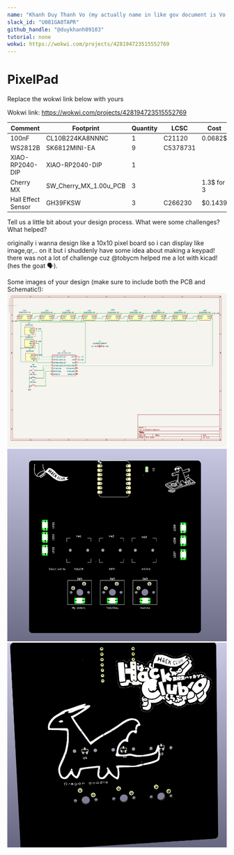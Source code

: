```yaml
---
name: "Khanh Duy Thanh Vo (my actually name in like gov document is Vo Thanh Khanh Duy because of last name fist name)"
slack_id: "U081GA0TAPR"
github_handle: "@duykhanh09103"
tutorial: none
wokwi: https://wokwi.com/projects/428194723515552769
---
```


# PixelPad

Replace the wokwi link below with yours

Wokwi link: https://wokwi.com/projects/428194723515552769

<!-- Uncomment the line below if you need a soldering iron -->
<!-- ⚠️ I would like to [reason for iron], so I would need a soldering iron. -->

<!-- Example: -->

| Comment           | Footprint                                      | Quantity | LCSC     | Cost   |
|-------------------|------------------------------------------------|----------|----------|--------|
| 100nF             | CL10B224KA8NNNC                                | 1        | C21120   | 0.0682$|
| WS2812B           | SK6812MINI-EA                                  | 9        | C5378731 |        |
| XIAO-RP2040-DIP   | XIAO-RP2040-DIP                                | 1        |          |        |
| Cherry MX         | SW_Cherry_MX_1.00u_PCB                         | 3        |          | 1.3$ for 3 |
| Hall Effect Sensor| GH39FKSW                                       | 3        | C266230  | $0.1439|



Tell us a little bit about your design process. What were some challenges? What helped?

originally i wanna design like  a 10x10 pixel board so i can display like image,qr,.. on it but i shuddenly have some idea about making  a keypad!
there was not a lot of challenge cuz @tobycm helped me a lot with kicad!(hes the goat 🗣). 

Some images of your design (make sure to include both the PCB and Schematic!):
<img title="Schematic" src="images/schematic.png">
<img title="PCB"  src="images/pcb_front.png">
<img title="PCB back"  src="images/pcb_back.png">
